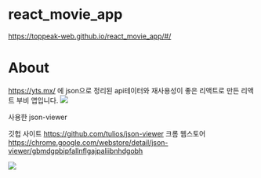# react_movie_app
https://toppeak-web.github.io/react_movie_app/#/
# About

https://yts.mx/ 에 json으로 정리된 api테이터와 재사용성이 좋은 리액트로 만든 리액트 부비 앱입니다.
<img src="https://user-images.githubusercontent.com/60978437/93746554-4ab18880-fc30-11ea-84bc-998381300f7f.png">

사용한 json-viewer

깃헙 사이트 https://github.com/tulios/json-viewer
크롬 웹스토어 https://chrome.google.com/webstore/detail/json-viewer/gbmdgpbipfallnflgajpaliibnhdgobh




<img src="https://user-images.githubusercontent.com/60978437/93744827-71ba8b00-fc2d-11ea-897e-cf24fbd2658e.png">
